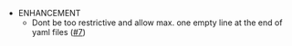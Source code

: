 - ENHANCEMENT
  - Dont be too restrictive and allow max. one empty line at the end of yaml files ([#7](https://github.com/xoxys/ansible-later/issues/7))
